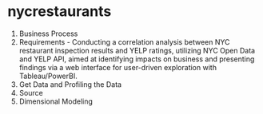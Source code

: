 # nycrestaurants

1) Business Process
2) Requirements - Conducting a correlation analysis between NYC restaurant inspection results and YELP ratings, utilizing NYC Open Data and YELP API, aimed at identifying impacts on business and presenting findings via a web interface for user-driven exploration with Tableau/PowerBI.
3) Get Data and Profiling the Data
4) Source
5) Dimensional Modeling